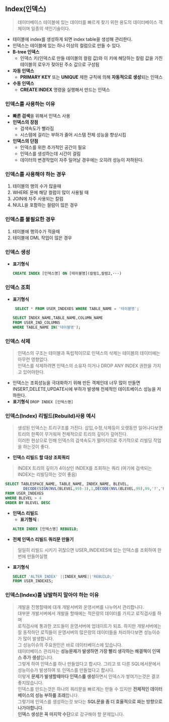 ## Index(인덱스)
>데이터베이스 테이블에 있는 데이터를 빠르게 찾기 위한 용도의 데이터베이스 객체이며 일종의 색인기술이다.
- 테이블에 index를 생성하게 되면 index table을 생성해 관리한다.
- 인덱스는 테이블에 있는 하나 이상의 컬럼으로 만들 수 있다.
- **B-tree 인덱스**
    - 인덱스 키(인덱스로 만들 테이블의 컬럼 값)와 이 키에 해당하는 칼럼 값을 가진 테이블의 로우가 젖아된 주소 값으로 구성됨
- **자동 인덱스**
    - **PRIMARY KEY** 또는 **UNIQUE** 제한 규칙에 의해 **자동적으로 생성**되는 인덱스
- **수동 인덱스**
    - **CREATE INDEX** 명령을 실행해서 만드는 인덱스
### 인덱스를 사용하는 이유
- **빠른 검색**을 위해서 인덱스 사용
- **인덱스의 장점**
    - 검색속도가 빨라짐
    - 시스템에 걸리는 부하가 줄어 시스템 전체 성능을 향상시킴
- **인덱스의 단점**
    - 인덱스를 위한 추가적인 공간이 필요
    - 인덱스를 생성하는데 시간이 걸림
    - 데이터의 변경작업이 자주 일어날 경우에는 오히려 성능이 저하된다.
### 인덱스를 사용해야 하는 경우
1. 테이블의 행의 수가 많을때
2. WHERE 문에 해당 컬럼이 많이 사용될 때
3. JOIN에 자주 사용되는 칼럼
4. NULL을 포함하는 컬럼이 많은 경우
### 인덱스를 불필요한 경우
1. 테이블에 행의수가 적을때
2. 테이블에 DML 작업이 많은 경우


### 인덱스 생성
- **표기형식**
    ```sql
    CREATE INDEX [인덱스명] ON [테이블명](칼럼1,칼럼2,···)
    ```

### 인덱스 조회
- **표기형식**
   ```SQL
    SELECT * FROM USER_INDEXES WHERE TABLE_NAME = '테이블명';
    ```

    ```SQL
    SELECT INDEX_NAME,TABLE_NAME,COLUMN_NAME
    FROM USER_IND_COLUMNS
    WHERE TABLE_NAME IN('테이블명');
    ```
    
### 인덱스 삭제
> 인덱스의 구조는 테이블과 독립적이므로 인덱스의 삭제는 테이블의 데이터에는 아무런 영향없다.<BR>인덱스를 삭제하려면 인덱스의 소유자 이거나 DROP ANY INDEX 권한을 가지고 있어야한다.
- 인덱스는 조회성능을 극대화하기 위해 만든 객체인데 너무 많이 만들면<BR> INSERT,DELETE,UPDATE시에 부하가 발생해 전체적인 데이트베이스 성능을 저하한다. 
- **표기형식**
    ``` DROP INDEX [인덱스명] ```

### 인덱스(Index) 리빌드(Rebuild)사용 예시
>생성된 인덱스는 트리구조를 가진다. 삽입,수정,삭제등이 오랫동안 일어나다보면<br> 트리의 한쪽이 무거워져 전체적으로 트리의 깊이가 깊어진다. <br>이러한 현상으로 인해 인덱스의 검색속도가 떨어지므로 주기적으로 리빌딩 작업을 하는것이 좋다.

- **인덱스 리빌드 할 대상 조회쿼리**
>INDEX 트리의 깊이가 4이상인 INDEX를 조회하는 쿼리 (여기에 검색되는 INDEX는 리빌딩하는 것이 좋음)

```SQL
SELECT TABLESPACE_NAME, TABLE_NAME, INDEX_NAME, BLEVEL,
        DECODE(SIGN(NVL(BLEVEL,99)-3),1,DECODE(NVL(BLEVEL,99),99,'?','Rebuild'),'Check')CNF
FROM USER_INDEXES
WHERE BLEVEL > 4
ORDER BY BLEVEL DESC
```
- **인덱스 리빌드**
    - **표기형식** :
    ```SQL
    ALTER INDEX [인덱스명] REBUILD;
    ```
- **전체 인덱스 리빌드 쿼리문 만들기**
> 일일히 리빌드 시키기 귀찮으면 USER_INDEXES에 있는 인덱스를 조회하여 한번에 만들어실행

- **표기형식**
    ```SQL
    SELECT 'ALTER INDEX' ||INDEX_NAME||'REBUILD;' 
    FROM USER_INDEXES;
    ```

### 인덱스(Index)를 남발하지 말아야 하는 이유
>개발을 진행할때에 대개 개발서버와 운영서버를 나누어서 관리합니다. <BR>대부분 개발서버에서 개발을 할때에는 적은량의 데이터를 가지고 로직검사를 하며<BR> 로직검사에 통과한 코드들이 운영서버에 업데이트가 되죠. 하지만 개발서버에는 <BR>잘 동작하던 로직들이 운영서버의 많은량의 데이터들을 처리하다보면 성능이슈가 많이 발생합니다.<BR> 그 성능이슈의 주요원인은 바로 데이터베이스에 있습니다.<BR> 데이터베이스 관리자는 **성능문제가 발생하면 가장 빨리 생각하는 해결책이 인덱스 추가 생성**입니다.<BR> 그렇게 하여 인덱스를 하나 만들었다고 합시다. 그리고 또 다른 SQL에서문에서 성능이슈가 발생하여 또 인덱스를 만들었다고 합시다.<BR> 이렇게 **문제가 발생할때마다 인덱스를 생성**하면서 인덱스가 쌓여가는것은 결코 좋지않습니다. <BR>인덱스를 만드는것은 하나의 쿼리문을 빠르게는 만들 수 있지만 **전체적인 데이터베이스의 성능 부하를 초래**합니다. <BR>그렇기에 인덱스를 생성하는것 보다는 **SQL문을 좀 더 효율적으로 짜는 방향으로 나가야합니다**.<BR> **인덱스 생성은 꼭 마지막 수단**으로 강구해야 할 문제입니다.